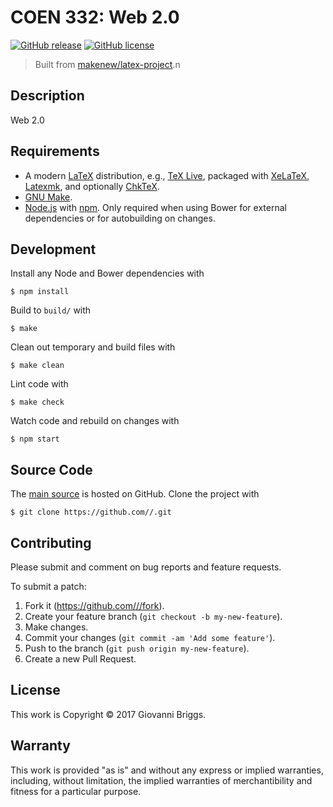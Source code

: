 # COEN 332: Web 2.0

[![GitHub release](https://img.shields.io/github/release//.svg)](https://github.com///releases)
[![GitHub license](https://img.shields.io/github/license//.svg)](./LICENSE.txt)

> Built from [makenew/latex-project](https://github.com/makenew/latex-project).n
## Description

Web 2.0

## Requirements

- A modern [LaTeX] distribution, e.g., [TeX Live],
  packaged with [XeLaTeX], [Latexmk], and optionally [ChkTeX].
- [GNU Make].
- [Node.js] with [npm].
  Only required when using Bower for external dependencies
  or for autobuilding on changes.

[ChkTeX]: http://baruch.ev-en.org/proj/chktex/
[GNU Make]: https://www.gnu.org/software/make/
[LaTeX]: https://www.latex-project.org/
[Latexmk]: https://www.ctan.org/pkg/latexmk/
[Node.js]: https://nodejs.org/
[npm]: https://npmjs.org/
[TeX Live]: https://www.tug.org/texlive/
[XeLaTeX]: http://www.xelatex.org/

## Development

Install any Node and Bower dependencies with

```
$ npm install
```

Build to `build/` with

```
$ make
```

Clean out temporary and build files with

```
$ make clean
```

Lint code with

```
$ make check
```

Watch code and rebuild on changes with

```
$ npm start
```

## Source Code

The [main source] is hosted on GitHub.
Clone the project with

```
$ git clone https://github.com//.git
```

[main source]: https://github.com//

## Contributing

Please submit and comment on bug reports and feature requests.

To submit a patch:

1. Fork it (https://github.com///fork).
2. Create your feature branch (`git checkout -b my-new-feature`).
3. Make changes.
4. Commit your changes (`git commit -am 'Add some feature'`).
5. Push to the branch (`git push origin my-new-feature`).
6. Create a new Pull Request.

## License

This work is Copyright © 2017 Giovanni Briggs.

## Warranty

This work is provided "as is" and without any express or
implied warranties, including, without limitation, the implied
warranties of merchantibility and fitness for a particular
purpose.
